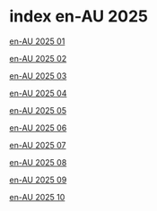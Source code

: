# index en-AU 2025

<a href="./01">en-AU 2025 01</a>

<a href="./02">en-AU 2025 02</a>

<a href="./03">en-AU 2025 03</a>

<a href="./04">en-AU 2025 04</a>

<a href="./05">en-AU 2025 05</a>

<a href="./06">en-AU 2025 06</a>

<a href="./07">en-AU 2025 07</a>

<a href="./08">en-AU 2025 08</a>

<a href="./09">en-AU 2025 09</a>

<a href="./10">en-AU 2025 10</a>
